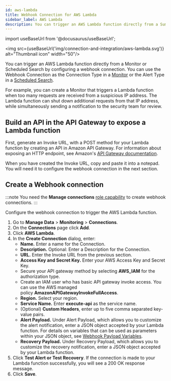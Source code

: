 ```yaml
---
id: aws-lambda
title: Webhook Connection for AWS Lambda
sidebar_label: AWS Lambda
description: You can trigger an AWS Lambda function directly from a Sumo Logic alert by configuring a webhook connection.
---
```


import useBaseUrl from '@docusaurus/useBaseUrl';

<img src={useBaseUrl('img/connection-and-integration/aws-lambda.svg')} alt="Thumbnail icon" width="50"/>

You can trigger an AWS Lambda function directly from a Monitor or Scheduled Search by configuring a webhook connection. You can use the Webhook Connection as the Connection Type in a [Monitor](/docs/alerts/monitors) or the Alert Type in a [Scheduled Search](schedule-searches-webhook-connections.md).

For example, you can create a Monitor that triggers a Lambda function when too many requests are received from a suspicious IP address. The Lambda function can shut down additional requests from that IP address, while simultaneously sending a notification to the security team for review.

## Build an API in the API Gateway to expose a Lambda function

First, generate an Invoke URL, with a POST method for your Lambda function by creating an API in Amazon API Gateway. For information about exposing an HTTP endpoint, see Amazon's [API Gateway documentation](https://docs.aws.amazon.com/apigateway/latest/developerguide/getting-started.html).

When you have created the Invoke URL, copy and paste it into a notepad. You will need it to configure the webhook connection in the next section.

## Create a Webhook connection

:::note
You need the **Manage connections** [role capability](/docs/manage/users-roles/roles/role-capabilities.md) to create webhook connections.
:::

Configure the webhook connection to trigger the AWS Lambda function.

1. Go to **Manage Data** > **Monitoring** > **Connections**.
1. On the **Connections** page click **Add**.
1. Click **AWS Lambda**.
1. In the **Create Connection** dialog, enter:
    * **Name.** Enter a name for the Connection.
    * **Description.** Optional: Enter a Description for the Connection.
    * **URL.** Enter the Invoke URL from the previous section.
    * **Access Key and Secret Key.** Enter your AWS Access Key and Secret Key.
    * Secure your API gateway method by selecting **AWS_IAM** for the authorization type.
    * Create an IAM user who has basic API gateway invoke access. You can use the AWS managed policy **AmazonAPIGatewayInvokeFullAccess**.
    * **Region.** Select your region.
    * **Service Name.** Enter **execute-api** as the service name.
    * (Optional) **Custom Headers**, enter up to five comma separated key-value pairs.
    * **Alert Payload.** Under Alert Payload, which allows you to customize the alert notification, enter a JSON object accepted by your Lambda function. For details on variables that can be used as parameters within your JSON object, see [Webhook Payload Variables](set-up-webhook-connections.md). 
    * **Recovery Payload.** Under Recovery Payload, which allows you to customize the recovery notification, enter a JSON object accepted by your Lambda function. 
1. Click **Test Alert or Test Recovery**. If the connection is made to your Lambda function successfully, you will see a 200 OK response message.
1. Click **Save**.

